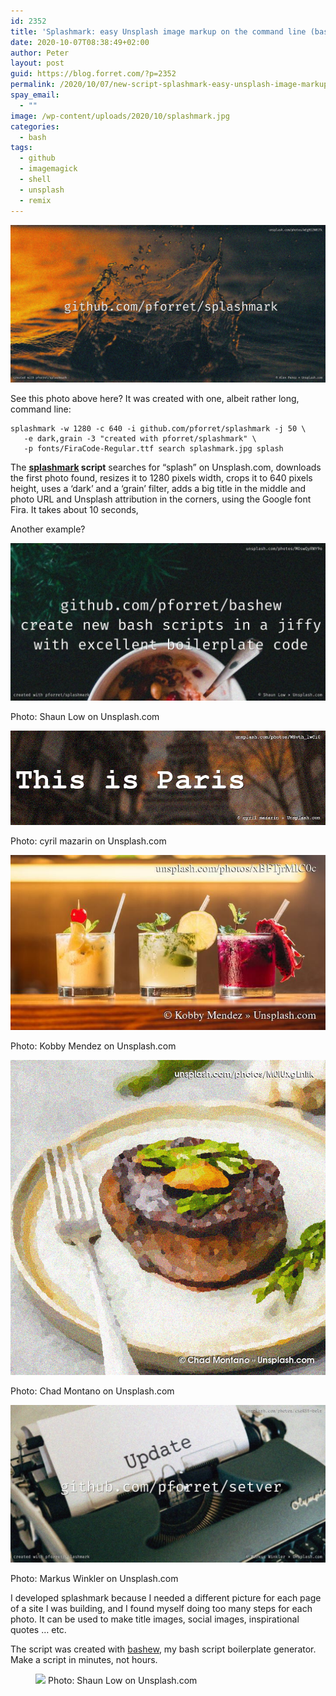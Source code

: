 ```yaml
---
id: 2352
title: 'Splashmark: easy Unsplash image markup on the command line (bash)'
date: 2020-10-07T08:38:49+02:00
author: Peter
layout: post
guid: https://blog.forret.com/?p=2352
permalink: /2020/10/07/new-script-splashmark-easy-unsplash-image-markup-on-the-command-line/
spay_email:
  - ""
image: /wp-content/uploads/2020/10/splashmark.jpg
categories:
  - bash
tags:
  - github
  - imagemagick
  - shell
  - unsplash
  - remix
---
```


<img alt="splashmark" src="/wp-content/uploads/2020/10/splashmark.jpg" />

See this photo above here? It was created with one, albeit rather long, command line:

```
splashmark -w 1280 -c 640 -i github.com/pforret/splashmark -j 50 \
   -e dark,grain -3 "created with pforret/splashmark" \
   -p fonts/FiraCode-Regular.ttf search splashmark.jpg splash
```

The **[splashmark](https://github.com/pforret/splashmark) script** searches for &#8220;splash&#8221; on Unsplash.com, downloads the first photo found, resizes it to 1280 pixels width, crops it to 640 pixels height, uses a &#8216;dark&#8217; and a &#8216;grain&#8217; filter, adds a big title in the middle and photo URL and Unsplash attribution in the corners, using the Google font Fira. It takes about 10 seconds,

Another example?

<img src="/wp-content/uploads/2020/10/bashew-1024x512.jpg" />

Photo: Shaun Low on Unsplash.com

<img src="/wp-content/uploads/2020/10/paris.jpg"  />

Photo: cyril mazarin on Unsplash.com

<img src="/wp-content/uploads/2020/10/cocktail.jpg" />

Photo: Kobby Mendez on Unsplash.com

<img src="/wp-content/uploads/2020/10/steak.gif"  />

Photo: Chad Montano on Unsplash.com

<img src="/wp-content/uploads/2020/07/setver-1024x512.jpg" />

Photo: Markus Winkler on Unsplash.com

I developed splashmark because I needed a different picture for each page of a site I was building, 
and I found myself doing too many steps for each photo. 
It can be used to make title images, social images, inspirational quotes &#8230; etc.

The script was created with [bashew](https://github.com/pforret/bashew), my bash script boilerplate generator. Make a script in minutes, not hours.<figure class="wp-block-image size-large">

<img src="https://blog.forret.com/wp-content/uploads/2020/10/bashew-1024x512.jpg" />  Photo: Shaun Low on Unsplash.com  